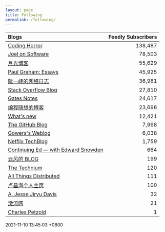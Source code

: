 ```yaml
---
layout: page
title: Following
permalink: /following/
---
```

| Blogs | Feedly Subscribers |
|:--- | ---:|
| [Coding Horror](https://blog.codinghorror.com/) | 138,487 |
| [Joel on Software](https://www.joelonsoftware.com) | 78,503 |
| [月光博客](https://www.williamlong.info/) | 55,629 |
| [Paul Graham: Essays](http://www.paulgraham.com/) | 45,925 |
| [阮一峰的网络日志](http://www.ruanyifeng.com/blog/) | 36,981 |
| [Stack Overflow Blog](https://stackoverflow.blog) | 27,810 |
| [Gates Notes](https://www.gatesnotes.com) | 24,617 |
| [编程随想的博客](https://program-think.blogspot.com/) | 23,696 |
| [What's new](https://terrytao.wordpress.com) | 12,421 |
| [The GitHub Blog](https://github.blog) | 7,968 |
| [Gowers's Weblog](https://gowers.wordpress.com) | 6,038 |
| [Netflix TechBlog](https://netflixtechblog.com?source=rss----2615bd06b42e---4) | 1,759 |
| [Continuing Ed — with Edward Snowden](https://edwardsnowden.substack.com) | 664 |
| [云风的 BLOG](https://blog.codingnow.com/) | 199 |
| [The Technium](https://kk.org/thetechnium) | 120 |
| [All Things Distributed](https://www.allthingsdistributed.com/) | 111 |
| [卢昌海个人主页](http://www.changhai.org) | 100 |
| [A. Jesse Jiryu Davis](https://emptysqua.re/blog/) | 32 |
| [激流网](https://jiliuwang.net) | 21 |
| [Charles Petzold](http://www.charlespetzold.com) | 1 |

2021-11-10 13:45:03 +0800
